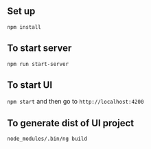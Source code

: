## Set up

`npm install`

## To start server

`npm run start-server`

## To start UI

`npm start` and then go to `http://localhost:4200`

## To generate dist of UI project

`node_modules/.bin/ng build`
